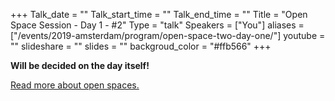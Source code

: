 +++
Talk_date = ""
Talk_start_time = ""
Talk_end_time = ""
Title = "Open Space Session - Day 1 - #2"
Type = "talk"
Speakers = ["You"]
aliases = ["/events/2019-amsterdam/program/open-space-two-day-one/"]
youtube = ""
slideshare = ""
slides = ""
backgroud_color = "#ffb566"
+++

<b>Will be decided on the day itself!</b>

<a href="https://www.devopsdays.org/open-space-format/">Read more about open spaces.</a>
